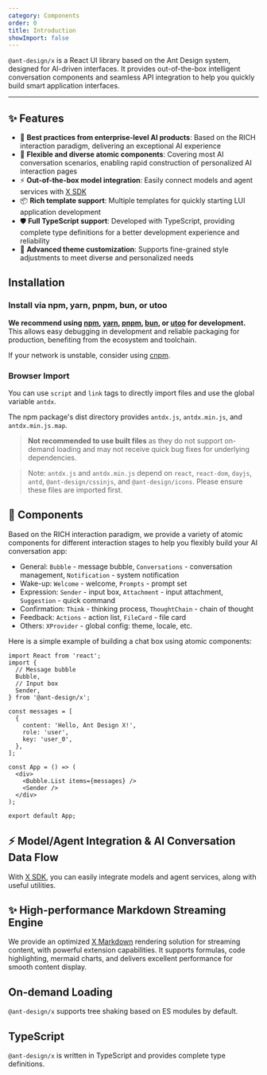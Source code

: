 ```yaml
---
category: Components
order: 0
title: Introduction
showImport: false
---
```


`@ant-design/x` is a React UI library based on the Ant Design system, designed for AI-driven interfaces. It provides out-of-the-box intelligent conversation components and seamless API integration to help you quickly build smart application interfaces.

---

## ✨ Features

- 🌈 **Best practices from enterprise-level AI products**: Based on the RICH interaction paradigm, delivering an exceptional AI experience
- 🧩 **Flexible and diverse atomic components**: Covering most AI conversation scenarios, enabling rapid construction of personalized AI interaction pages
- ⚡ **Out-of-the-box model integration**: Easily connect models and agent services with [X SDK](/sdks/introduce)
- 📦 **Rich template support**: Multiple templates for quickly starting LUI application development
- 🛡 **Full TypeScript support**: Developed with TypeScript, providing complete type definitions for a better development experience and reliability
- 🎨 **Advanced theme customization**: Supports fine-grained style adjustments to meet diverse and personalized needs

## Installation

### Install via npm, yarn, pnpm, bun, or utoo

**We recommend using [npm](https://www.npmjs.com/), [yarn](https://github.com/yarnpkg/yarn), [pnpm](https://pnpm.io/), [bun](https://bun.sh/), or [utoo](https://github.com/umijs/mako/tree/next) for development.** This allows easy debugging in development and reliable packaging for production, benefiting from the ecosystem and toolchain.

<InstallDependencies npm='$ npm install @ant-design/x --save' yarn='$ yarn add @ant-design/x' pnpm='$ pnpm install @ant-design/x --save' bun='$ bun add @ant-design/x' utoo='$ ut install @ant-design/x --save'></InstallDependencies>

If your network is unstable, consider using [cnpm](https://github.com/cnpm/cnpm).

### Browser Import

You can use `script` and `link` tags to directly import files and use the global variable `antdx`.

The npm package's dist directory provides `antdx.js`, `antdx.min.js`, and `antdx.min.js.map`.

> **Not recommended to use built files** as they do not support on-demand loading and may not receive quick bug fixes for underlying dependencies.

> Note: `antdx.js` and `antdx.min.js` depend on `react`, `react-dom`, `dayjs`, `antd`, `@ant-design/cssinjs`, and `@ant-design/icons`. Please ensure these files are imported first.

## 🧩 Components

Based on the RICH interaction paradigm, we provide a variety of atomic components for different interaction stages to help you flexibly build your AI conversation app:

- General: `Bubble` - message bubble, `Conversations` - conversation management, `Notification` - system notification
- Wake-up: `Welcome` - welcome, `Prompts` - prompt set
- Expression: `Sender` - input box, `Attachment` - input attachment, `Suggestion` - quick command
- Confirmation: `Think` - thinking process, `ThoughtChain` - chain of thought
- Feedback: `Actions` - action list, `FileCard` - file card
- Others: `XProvider` - global config: theme, locale, etc.

Here is a simple example of building a chat box using atomic components:

```tsx
import React from 'react';
import {
  // Message bubble
  Bubble,
  // Input box
  Sender,
} from '@ant-design/x';

const messages = [
  {
    content: 'Hello, Ant Design X!',
    role: 'user',
    key: 'user_0',
  },
];

const App = () => (
  <div>
    <Bubble.List items={messages} />
    <Sender />
  </div>
);

export default App;
```

## ⚡️ Model/Agent Integration & AI Conversation Data Flow

With [X SDK](/sdks/introduce), you can easily integrate models and agent services, along with useful utilities.

## ✨ High-performance Markdown Streaming Engine

We provide an optimized [X Markdown](/markdowns/introduce) rendering solution for streaming content, with powerful extension capabilities. It supports formulas, code highlighting, mermaid charts, and delivers excellent performance for smooth content display.

## On-demand Loading

`@ant-design/x` supports tree shaking based on ES modules by default.

## TypeScript

`@ant-design/x` is written in TypeScript and provides complete type definitions.
